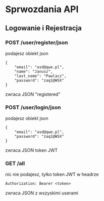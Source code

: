 # Sprwozdania API
## Logowanie i Rejestracja

### POST /user/register/json
podajesz obiekt json
````
{
    "email": "asd@qwe.pl",
    "name": "Janusz",
    "last_name": "Pawlacz",
    "password": "zaq1@WSX"
}
````
zwraca JSON "registered"

### POST /user/login/json
podajesz obiekt json
````
{
    "email": "asd@qwe.pl",
    "password": "zaq1@WSX"
}
````
zwraca JSON token JWT 

### GET /all
nic nie podajesz, tylko token JWT w headrze
````
Authorization: Bearer <token>
````
zwraca JSON z wszyskimi userami


